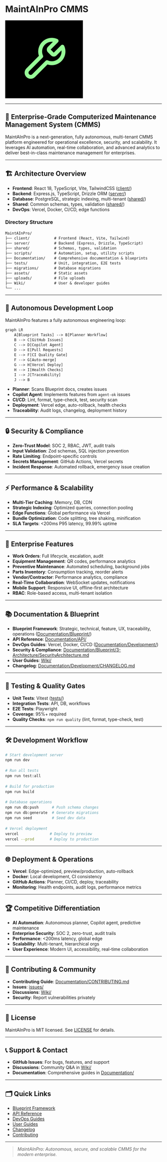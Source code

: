 # MaintAInPro CMMS

![MaintAInPro Logo](generated-icon.png)

---

## 🚀 Enterprise-Grade Computerized Maintenance Management System (CMMS)

MaintAInPro is a next-generation, fully autonomous, multi-tenant CMMS platform
engineered for operational excellence, security, and scalability. It leverages
AI automation, real-time collaboration, and advanced analytics to deliver
best-in-class maintenance management for enterprises.

---

## 🏗️ Architecture Overview

- **Frontend**: React 18, TypeScript, Vite, TailwindCSS ([client/](client/))
- **Backend**: Express.js, TypeScript, Drizzle ORM ([server/](server/))
- **Database**: PostgreSQL, strategic indexing, multi-tenant
  ([shared/](shared/))
- **Shared**: Common schemas, types, validation ([shared/](shared/))
- **DevOps**: Vercel, Docker, CI/CD, edge functions

### Directory Structure

```
MaintAInPro/
├── client/           # Frontend (React, Vite, Tailwind)
├── server/           # Backend (Express, Drizzle, TypeScript)
├── shared/           # Schemas, types, validation
├── scripts/          # Automation, setup, utility scripts
├── Documentation/    # Comprehensive documentation & blueprints
├── tests/            # Unit, integration, E2E tests
├── migrations/       # Database migrations
├── assets/           # Static assets
├── uploads/          # File uploads
├── Wiki/             # User & developer guides
└── ...
```

---

## 🧠 Autonomous Development Loop

MaintAInPro features a fully autonomous engineering loop:

```mermaid
graph LR
    A[Blueprint Tasks] --> B[Planner Workflow]
    B --> C[GitHub Issues]
    C --> D[Copilot Agent]
    D --> E[Pull Requests]
    E --> F[CI Quality Gate]
    F --> G[Auto-merge]
    G --> H[Vercel Deploy]
    H --> I[Health Checks]
    I --> J[Traceability]
    J --> B
```

- **Planner**: Scans Blueprint docs, creates issues
- **Copilot Agent**: Implements features from `agent-ok` issues
- **CI/CD**: Lint, format, type-check, test, security scan
- **Deployment**: Vercel edge, auto-rollback, health checks
- **Traceability**: Audit logs, changelog, deployment history

---

## 🔒 Security & Compliance

- **Zero-Trust Model**: SOC 2, RBAC, JWT, audit trails
- **Input Validation**: Zod schemas, SQL injection prevention
- **Rate Limiting**: Endpoint-specific controls
- **Secrets Management**: GitHub Actions, Vercel secrets
- **Incident Response**: Automated rollback, emergency issue creation

---

## ⚡ Performance & Scalability

- **Multi-Tier Caching**: Memory, DB, CDN
- **Strategic Indexing**: Optimized queries, connection pooling
- **Edge Functions**: Global performance via Vercel
- **Bundle Optimization**: Code splitting, tree shaking, minification
- **SLA Targets**: <200ms P95 latency, 99.99% uptime

---

## 🏢 Enterprise Features

- **Work Orders**: Full lifecycle, escalation, audit
- **Equipment Management**: QR codes, performance analytics
- **Preventive Maintenance**: Automated scheduling, background jobs
- **Parts Inventory**: Consumption tracking, reorder alerts
- **Vendor/Contractor**: Performance analytics, compliance
- **Real-Time Collaboration**: WebSocket updates, notifications
- **Mobile Support**: Responsive UI, offline-first architecture
- **RBAC**: Role-based access, multi-tenant isolation

---

## 📚 Documentation & Blueprint

- **Blueprint Framework**: Strategic, technical, feature, UX, traceability,
  operations ([Documentation/Blueprint/](Documentation/Blueprint/))
- **API Reference**: [Documentation/API/](Documentation/API/)
- **DevOps Guides**: Vercel, Docker, CI/CD
  ([Documentation/Development/](Documentation/Development/))
- **Security & Compliance**:
  [Documentation/Blueprint/3-Architecture/SecurityArchitecture.md](Documentation/Blueprint/3-Architecture/SecurityArchitecture.md)
- **User Guides**: [Wiki/](Wiki/)
- **Changelog**:
  [Documentation/Development/CHANGELOG.md](Documentation/Development/CHANGELOG.md)

---

## 🧪 Testing & Quality Gates

- **Unit Tests**: Vitest ([tests/](tests/))
- **Integration Tests**: API, DB, workflows
- **E2E Tests**: Playwright
- **Coverage**: 95%+ required
- **Quality Checks**: `npm run quality` (lint, format, type-check, test)

---

## 🛠️ Development Workflow

```bash
# Start development server
npm run dev

# Run all tests
npm run test:all

# Build for production
npm run build

# Database operations
npm run db:push      # Push schema changes
npm run db:generate  # Generate migrations
npm run seed         # Seed dev data

# Vercel deployment
vercel              # Deploy to preview
vercel --prod       # Deploy to production
```

---

## 🌐 Deployment & Operations

- **Vercel**: Edge-optimized, preview/production, auto-rollback
- **Docker**: Local development, CI consistency
- **GitHub Actions**: Planner, CI/CD, deploy, traceability
- **Monitoring**: Health endpoints, audit logs, performance metrics

---

## 🏆 Competitive Differentiation

- **AI Automation**: Autonomous planner, Copilot agent, predictive maintenance
- **Enterprise Security**: SOC 2, zero-trust, audit trails
- **Performance**: <200ms latency, global edge
- **Scalability**: Multi-tenant, hierarchical orgs
- **User Experience**: Modern UI, accessibility, real-time collaboration

---

## 🤝 Contributing & Community

- **Contributing Guide**:
  [Documentation/CONTRIBUTING.md](Documentation/CONTRIBUTING.md)
- **Issues**: [issues/](issues/)
- **Discussions**: [Wiki/](Wiki/)
- **Security**: Report vulnerabilities privately

---

## 📄 License

MaintAInPro is MIT licensed. See [LICENSE](LICENSE) for details.

---

## 📞 Support & Contact

- **GitHub Issues**: For bugs, features, and support
- **Discussions**: Community Q&A in [Wiki/](Wiki/)
- **Documentation**: Comprehensive guides in [Documentation/](Documentation/)

---

## 🗂️ Quick Links

- [Blueprint Framework](Documentation/Blueprint/)
- [API Reference](Documentation/API/)
- [DevOps Guides](Documentation/Development/)
- [User Guides](Wiki/)
- [Changelog](Documentation/Development/CHANGELOG.md)
- [Contributing](Documentation/CONTRIBUTING.md)

---

> _MaintAInPro: Autonomous, secure, and scalable CMMS for the modern
> enterprise._
